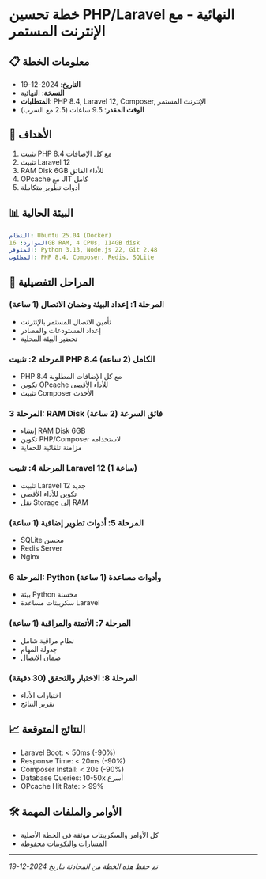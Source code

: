 # خطة تحسين PHP/Laravel النهائية - مع الإنترنت المستمر

## 📋 معلومات الخطة
- **التاريخ**: 2024-12-19
- **النسخة**: النهائية
- **المتطلبات**: PHP 8.4, Laravel 12, Composer, الإنترنت المستمر
- **الوقت المقدر**: 9.5 ساعات (2.5 مع السرب)

## 🎯 الأهداف
1. تثبيت PHP 8.4 مع كل الإضافات
2. تثبيت Laravel 12 
3. RAM Disk 6GB للأداء الفائق
4. OPcache مع JIT كامل
5. أدوات تطوير متكاملة

## 📊 البيئة الحالية
```yaml
النظام: Ubuntu 25.04 (Docker)
الموارد: 16GB RAM, 4 CPUs, 114GB disk
المتوفر: Python 3.13, Node.js 22, Git 2.48
المطلوب: PHP 8.4, Composer, Redis, SQLite
```

## 🚀 المراحل التفصيلية

### المرحلة 1: إعداد البيئة وضمان الاتصال (1 ساعة)
- تأمين الاتصال المستمر بالإنترنت
- إعداد المستودعات والمصادر
- تحضير البيئة المحلية

### المرحلة 2: تثبيت PHP 8.4 الكامل (2 ساعة)
- PHP 8.4 مع كل الإضافات المطلوبة
- تكوين OPcache للأداء الأقصى
- تثبيت Composer الأحدث

### المرحلة 3: RAM Disk فائق السرعة (2 ساعة)
- إنشاء RAM Disk 6GB
- تكوين PHP/Composer لاستخدامه
- مزامنة تلقائية للحماية

### المرحلة 4: تثبيت Laravel 12 (1 ساعة)
- تثبيت Laravel 12 جديد
- تكوين للأداء الأقصى
- نقل Storage إلى RAM

### المرحلة 5: أدوات تطوير إضافية (1 ساعة)
- SQLite محسن
- Redis Server
- Nginx

### المرحلة 6: Python وأدوات مساعدة (1 ساعة)
- بيئة Python محسنة
- سكريبتات مساعدة Laravel

### المرحلة 7: الأتمتة والمراقبة (1 ساعة)
- نظام مراقبة شامل
- جدولة المهام
- ضمان الاتصال

### المرحلة 8: الاختبار والتحقق (30 دقيقة)
- اختبارات الأداء
- تقرير النتائج

## 📈 النتائج المتوقعة
- Laravel Boot: < 50ms (-90%)
- Response Time: < 20ms (-90%)
- Composer Install: < 20s (-90%)
- Database Queries: 10-50x أسرع
- OPcache Hit Rate: > 99%

## 🛠️ الأوامر والملفات المهمة
- كل الأوامر والسكريبتات موثقة في الخطة الأصلية
- المسارات والتكوينات محفوظة

---
*تم حفظ هذه الخطة من المحادثة بتاريخ 2024-12-19*